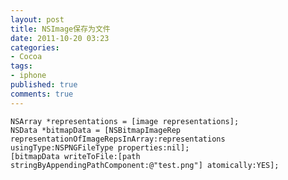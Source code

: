 ```yaml
---
layout: post
title: NSImage保存为文件
date: 2011-10-20 03:23
categories:
- Cocoa
tags:
- iphone
published: true
comments: true
---
```

    NSArray *representations = [image representations];
    NSData *bitmapData = [NSBitmapImageRep representationOfImageRepsInArray:representations usingType:NSPNGFileType properties:nil];
    [bitmapData writeToFile:[path stringByAppendingPathComponent:@"test.png"] atomically:YES];
